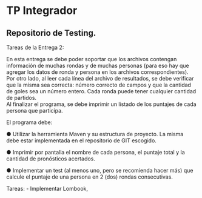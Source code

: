 # TP Integrador
## Repositorio de Testing.

Tareas de la Entrega 2:  

En esta entrega se debe poder soportar que los archivos contengan información de muchas rondas y de muchas personas (para eso hay que agregar los datos de ronda y persona en los archivos correspondientes).  
Por otro lado, al leer cada línea del archivo de resultados, se debe verificar que la misma sea correcta: número correcto de campos y que la cantidad de goles sea un número entero. Cada ronda puede tener cualquier cantidad de partidos.  
Al finalizar el programa, se debe imprimir un listado de los puntajes de cada persona que participa.  

El programa debe:  

● Utilizar la herramienta Maven y su estructura de proyecto. La misma debe estar implementada en el repositorio de GIT escogido.

● Imprimir por pantalla el nombre de cada persona, el puntaje total y la cantidad de pronósticos acertados.

● Implementar un test (al menos uno, pero se recomienda hacer más) que calcule el puntaje de una persona en 2 (dos) rondas consecutivas.


Tareas:
    - Implementar Lombook, 